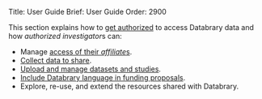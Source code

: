 Title: User Guide
Brief: User Guide
Order: 2900

This section explains how to [get authorized](|filename|guidance/investigators/getting-authorized.md) to access Databrary data and how *authorized investigator*s can:

* Manage [access of their *affiliate*s](|filename|guidance/investigators/getting-authorized/affiliates.md).
* [Collect data to share](|filename|guidance/investigators/releasing-data.md).
* [Upload and manage datasets and studies](|filename|guidance/contributing.md).
* [Include Databrary language in funding proposals](|filename|guidance/investigators/proposal.md).
* Explore, re-use, and extend the resources shared with Databrary.